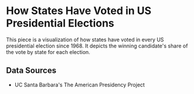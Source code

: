# How States Have Voted in US Presidential Elections

This piece is a visualization of how states have voted in every US presidential election since 1968.  It depicts the winning candidate's share of the vote by state for each election.

## Data Sources
- UC Santa Barbara's The American Presidency Project
